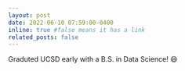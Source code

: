 ```yaml
---
layout: post
date: 2022-06-10 07:59:00-0400
inline: true #false means it has a link
related_posts: false
---
```


Graduted UCSD early with a B.S. in Data Science! :smile:
